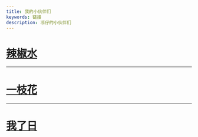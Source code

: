 ```yaml
---
title: 我的小伙伴们
keywords: 链接
description: 凉仔的小伙伴们
---
```


# [辣椒水](./ljs/)

---

# [一枝花](./yzh/)

---

# [我了日](./wlr/)